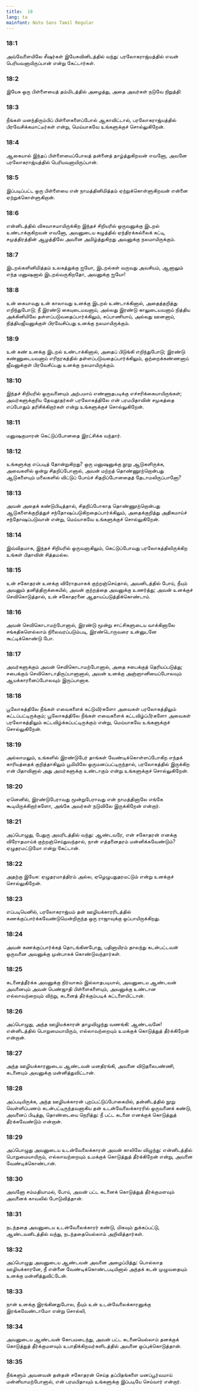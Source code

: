 ```yaml
---
title:  18
lang: ta
mainfont: Noto Sans Tamil Regular
---
```


###  18:1

அவ்வேளையிலே சீஷர்கள் இயேசுவினிடத்தில் வந்து: பரலோகராஜ்யத்தில் எவன் பெரியவனாயிருப்பான் என்று கேட்டார்கள்.

###  18:2

இயேசு ஒரு பிள்ளையைத் தம்மிடத்தில் அழைத்து, அதை அவர்கள் நடுவே நிறுத்தி:

###  18:3

நீங்கள் மனந்திரும்பிப் பிள்ளைகளைப்போல் ஆகாவிட்டால், பரலோகராஜ்யத்தில் பிரவேசிக்கமாட்டீர்கள் என்று, மெய்யாகவே உங்களுக்குச் சொல்லுகிறேன்.

###  18:4

ஆகையால் இந்தப் பிள்ளையைப்போலத் தன்னைத் தாழ்த்துகிறவன் எவனோ, அவனே பரலோகராஜ்யத்தில் பெரியவனாயிருப்பான்.

###  18:5

இப்படிப்பட்ட ஒரு பிள்ளையை என் நாமத்தினிமித்தம் ஏற்றுக்கொள்ளுகிறவன் என்னை ஏற்றுக்கொள்ளுகிறான்.

###  18:6

என்னிடத்தில் விசுவாசமாயிருக்கிற இந்தச் சிறியரில் ஒருவனுக்கு இடறல் உண்டாக்குகிறவன் எவனோ, அவனுடைய கழுத்தில் ஏந்திரக்கல்லைக் கட்டி, சமுத்திரத்தின் ஆழத்திலே அவனை அமிழ்த்துகிறது அவனுக்கு நலமாயிருக்கும்.

###  18:7

இடறல்களினிமித்தம் உலகத்துக்கு ஐயோ, இடறல்கள் வருவது அவசியம், ஆனாலும் எந்த மனுஷனால் இடறல்வருகிறதோ, அவனுக்கு ஐயோ!

###  18:8

உன் கையாவது உன் காலாவது உனக்கு இடறல் உண்டாக்கினால், அதைத்தறித்து எறிந்துபோடு; நீ இரண்டு கையுடையவனாய், அல்லது இரண்டு காலுடையவனாய் நித்திய அக்கினியிலே தள்ளப்படுவதைப்பார்க்கிலும், சப்பாணியாய், அல்லது ஊனனாய், நித்தியஜீவனுக்குள் பிரவேசிப்பது உனக்கு நலமாயிருக்கும்.

###  18:9

உன் கண் உனக்கு இடறல் உண்டாக்கினால், அதைப் பிடுங்கி எறிந்துபோடு; இரண்டு கண்ணுடையவனாய் எரிநரகத்தில் தள்ளப்படுவதைப்பார்க்கிலும், ஒற்றைக்கண்ணனாய் ஜீவனுக்குள் பிரவேசிப்பது உனக்கு நலமாயிருக்கும்.

###  18:10

இந்தச் சிறியரில் ஒருவனையும் அற்பமாய் எண்ணாதபடிக்கு எச்சரிக்கையாயிருங்கள்; அவர்களுக்குரிய தேவதூதர்கள் பரலோகத்திலே என் பரமபிதாவின் சமுகத்தை எப்போதும் தரிசிக்கிறார்கள் என்று உங்களுக்குச் சொல்லுகிறேன்.

###  18:11

மனுஷகுமாரன் கெட்டுப்போனதை இரட்சிக்க வந்தார்.

###  18:12

உங்களுக்கு எப்படித் தோன்றுகிறது? ஒரு மனுஷனுக்கு நூறு ஆடுகளிருக்க, அவைகளில் ஒன்று சிதறிப்போனால், அவன் மற்றத் தொண்ணூற்றொன்பது ஆடுகளையும் மலைகளில் விட்டுப் போய்ச் சிதறிப்போனதைத் தேடாமலிருப்பானோ?

###  18:13

அவன் அதைக் கண்டுபிடித்தால், சிதறிப்போகாத தொண்ணூற்றொன்பது ஆடுகளைக்குறித்துச் சந்தோஷப்படுகிறதைப்பார்க்கிலும், அதைக்குறித்து அதிகமாய்ச் சந்தோஷப்படுவான் என்று, மெய்யாகவே உங்களுக்குச் சொல்லுகிறேன்.

###  18:14

இவ்விதமாக, இந்தச் சிறியரில் ஒருவனாகிலும், கெட்டுப்போவது பரலோகத்திலிருக்கிற உங்கள் பிதாவின் சித்தமல்ல.

###  18:15

உன் சகோதரன் உனக்கு விரோதமாகக் குற்றஞ்செய்தால், அவனிடத்தில் போய், நீயும் அவனும் தனித்திருக்கையில், அவன் குற்றத்தை அவனுக்கு உணர்த்து; அவன் உனக்குச் செவிகொடுத்தால், உன் சகோதரனை ஆதாயப்படுத்திக்கொண்டாய்.

###  18:16

அவன் செவிகொடாமற்போனால், இரண்டு மூன்று சாட்சிகளுடைய வாக்கினாலே சங்கதிகளெல்லாம் நிலைவரப்படும்படி, இரண்டொருவரை உன்னுடனே கூட்டிக்கொண்டு போ.

###  18:17

அவர்களுக்கும் அவன் செவிகொடாமற்போனால், அதை சபைக்குத் தெரியப்படுத்து; சபைக்கும் செவிகொடாதிருப்பானானால், அவன் உனக்கு அஞ்ஞானியைப்போலவும் ஆயக்காரனைப்போலவும் இருப்பானாக.

###  18:18

பூலோகத்திலே நீங்கள் எவைகளைக் கட்டுவீர்களோ அவைகள் பரலோகத்திலும் கட்டப்பட்டிருக்கும்; பூலோகத்திலே நீங்கள் எவைகளைக் கட்டவிழ்ப்பீர்களோ அவைகள் பரலோகத்திலும் கட்டவிழ்க்கப்பட்டிருக்கும் என்று, மெய்யாகவே உங்களுக்குச் சொல்லுகிறேன்.

###  18:19

அல்லாமலும், உங்களில் இரண்டுபேர் தாங்கள் வேண்டிக்கொள்ளப்போகிற எந்தக் காரியத்தைக் குறித்தாகிலும் பூமியிலே ஒருமனப்பட்டிருந்தால், பரலோகத்தில் இருக்கிற என் பிதாவினால் அது அவர்களுக்கு உண்டாகும் என்று உங்களுக்குச் சொல்லுகிறேன்.

###  18:20

ஏனெனில், இரண்டுபேராவது மூன்றுபேராவது என் நாமத்தினாலே எங்கே கூடியிருக்கிறார்களோ, அங்கே அவர்கள் நடுவிலே இருக்கிறேன் என்றார்.

###  18:21

அப்பொழுது, பேதுரு அவரிடத்தில் வந்து: ஆண்டவரே, என் சகோதரன் எனக்கு விரோதமாய்க் குற்றஞ்செய்துவந்தால், நான் எத்தனைதரம் மன்னிக்கவேண்டும்? ஏழுதரமட்டுமோ என்று கேட்டான்.

###  18:22

அதற்கு இயேசு: ஏழுதரமாத்திரம் அல்ல, ஏழெழுபதுதரமட்டும் என்று உனக்குச் சொல்லுகிறேன்.

###  18:23

எப்படியெனில், பரலோகராஜ்யம் தன் ஊழியக்காரரிடத்தில் கணக்குப்பார்க்கவேண்டுமென்றிருந்த ஒரு ராஜாவுக்கு ஒப்பாயிருக்கிறது.

###  18:24

அவன் கணக்குப்பார்க்கத் தொடங்கினபோது, பதினாயிரம் தாலந்து கடன்பட்டவன் ஒருவனை அவனுக்கு முன்பாகக் கொண்டுவந்தார்கள்.

###  18:25

கடனைத்தீர்க்க அவனுக்கு நிர்வாகம் இல்லாதபடியால், அவனுடைய ஆண்டவன் அவனையும் அவன் பெண்ஜாதி பிள்ளைகளையும், அவனுக்கு உண்டான எல்லாவற்றையும் விற்று, கடனைத் தீர்க்கும்படிக் கட்டளையிட்டான்.

###  18:26

அப்பொழுது, அந்த ஊழியக்காரன் தாழவிழுந்து வணங்கி: ஆண்டவனே! என்னிடத்தில் பொறுமையாயிரும், எல்லாவற்றையும் உமக்குக் கொடுத்துத் தீர்க்கிறேன் என்றான்.

###  18:27

அந்த ஊழியக்காரனுடைய ஆண்டவன் மனதிரங்கி, அவனை விடுதலைபண்ணி, கடனையும் அவனுக்கு மன்னித்துவிட்டான்.

###  18:28

அப்படியிருக்க, அந்த ஊழியக்காரன் புறப்பட்டுப்போகையில், தன்னிடத்தில் நூறு வெள்ளிப்பணம் கடன்பட்டிருந்தவனாகிய தன் உடன்வேலைக்காரரில் ஒருவனைக் கண்டு, அவனைப் பிடித்து, தொண்டையை நெரித்து: நீ பட்ட கடனை எனக்குக் கொடுத்துத் தீர்க்கவேண்டும் என்றான்.

###  18:29

அப்பொழுது அவனுடைய உடன்வேலைக்காரன் அவன் காலிலே விழுந்து: என்னிடத்தில் பொறுமையாயிரும், எல்லாவற்றையும் உமக்குக் கொடுத்துத் தீர்க்கிறேன் என்று, அவனை வேண்டிக்கொண்டான்.

###  18:30

அவனோ சம்மதியாமல், போய், அவன் பட்ட கடனைக் கொடுத்துத் தீர்க்குமளவும் அவனைக் காவலில் போடுவித்தான்.

###  18:31

நடந்ததை அவனுடைய உடன்வேலைக்காரர் கண்டு, மிகவும் துக்கப்பட்டு, ஆண்டவனிடத்தில் வந்து, நடந்ததையெல்லாம் அறிவித்தார்கள்.

###  18:32

அப்பொழுது அவனுடைய ஆண்டவன் அவனை அழைப்பித்து: பொல்லாத ஊழியக்காரனே, நீ என்னை வேண்டிக்கொண்டபடியினால் அந்தக் கடன் முழுவதையும் உனக்கு மன்னித்துவிட்டேன்.

###  18:33

நான் உனக்கு இரங்கினதுபோல, நீயும் உன் உடன்வேலைக்காரனுக்கு இரங்கவேண்டாமோ என்று சொல்லி,

###  18:34

அவனுடைய ஆண்டவன் கோபமடைந்து, அவன் பட்ட கடனையெல்லாம் தனக்குக் கொடுத்துத் தீர்க்குமளவும் உபாதிக்கிறவர்களிடத்தில் அவனை ஒப்புக்கொடுத்தான்.

###  18:35

நீங்களும் அவனவன் தன்தன் சகோதரன் செய்த தப்பிதங்களை மனப்பூர்வமாய் மன்னியாமற்போனால், என் பரமபிதாவும் உங்களுக்கு இப்படியே செய்வார் என்றார்.

